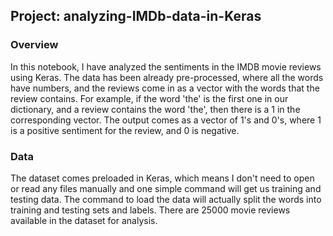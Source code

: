 ## Project: analyzing-IMDb-data-in-Keras

### Overview
In this notebook, I have analyzed the sentiments in the IMDB movie reviews using Keras. The data has been already pre-processed, where all the words have numbers, and the reviews come in as a vector with the words that the review contains. For example, if the word 'the' is the first one in our dictionary, and a review contains the word 'the', then there is a 1 in the corresponding vector. The output comes as a vector of 1's and 0's, where 1 is a positive sentiment for the review, and 0 is negative.

### Data

The dataset comes preloaded in Keras, which means I don't need to open or read any files manually and one simple command will get us training and testing data. The command to load the data will actually split the words into training and testing sets and labels. There are 25000 movie reviews available in the dataset for analysis.
